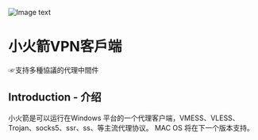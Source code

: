 ![Image text](https://ss0.bdstatic.com/70cFvHSh_Q1YnxGkpoWK1HF6hhy/it/u=3550302472,1944801840&fm=26&gp=0.jpg)
# 小火箭VPN客戶端
☞支持多種協議的代理中間件

## Introduction - 介绍
小火箭是可以运行在Windows 平台的一个代理客户端，VMESS、VLESS、Trojan、socks5、ssr、ss、等主流代理协议。
MAC OS 将在下一个版本支持。
